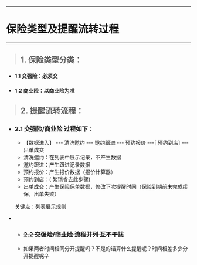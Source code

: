 
---

# 保险类型及提醒流转过程

---

> ## 1. 保险类型分类：

* #### 1.1 交强险：必须交
* #### 1.2 商业险：以商业险为准

> ## 2. 提醒流转流程：

* ### 2.1 交强险/商业险 过程如下：

  * 【数据进入】 --- 清洗邀约 --- 邀约跟进 --- 预约报价 ---\[ 预约到店\] --- 出单成交
  * 清洗邀约：在列表中展示记录，不产生数据
  * 邀约跟进：产生跟进记录数据
  * 预约报价：产生报价数据（报价计算器）
  * 预约到店：\( 繁琐省去此步骤\)
  * 出单成交：产生保险保单数据，修改下次提醒时间（保险到期前未完成续保，出单失败）

  关键点：列表展示规则
* * ### ~~2.2 交强险/商业险 流程并列 互不干扰~~

  * ~~如果两者时间相同分开提醒吗？不是的话算什么提醒呢？时间相差多少分开提醒呢？~~



